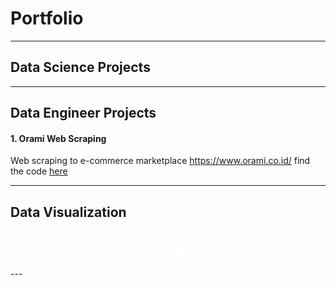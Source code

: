 # Portfolio
---
## Data Science Projects
---
## Data Engineer Projects
#### 1. Orami Web Scraping
Web scraping to e-commerce marketplace https://www.orami.co.id/
find the code [here](https://anggoletomi.github.io/orami_web_scraping/orami_web_scraping.html)

---
## Data Visualization
<h1 align="center"><span style="color:#FFFFFF;font-weight:700;font-size:15px">
    Tableau
</span></h1>
---

